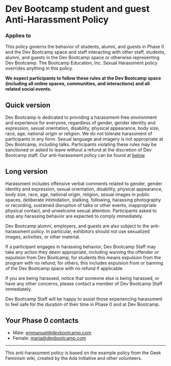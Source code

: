 # Dev Bootcamp student and guest Anti-Harassment Policy

### Applies to
This policy governs the behavior of students, alumni, and guests in Phase 0 and the Dev Bootcamp space and staff interacting with other staff, students, alumni, and guests in the Dev Bootcamp space or otherwise representing Dev Bootcamp.  The Bootcamp Education, Inc. Sexual Harassment policy overrides anything in this policy.

**We expect participants to follow these rules at the Dev Bootcamp space (including all online spaces, communities, and interactions) and all related social events.**

## Quick version
Dev Bootcamp is dedicated to providing a harassment-free environment and experience for everyone, regardless of gender, gender identity and expression, sexual orientation, disability, physical appearance, body size, race, age, national origin or religion. We do not tolerate harassment of participants in any form. Sexual language and imagery is not appropriate at Dev Bootcamp, including talks.  Participants violating these rules may be sanctioned or asked to leave without a refund at the discretion of Dev Bootcamp staff. Our anti-harassment policy can be found at [below](#long-version)

## Long version
Harassment includes offensive verbal comments related to gender, gender identity and expression, sexual orientation, disability, physical appearance, body size, race, age, national origin, religion, sexual images in public spaces, deliberate intimidation, stalking, following, harassing photography or recording, sustained disruption of talks or other events, inappropriate physical contact, and unwelcome sexual attention. Participants asked to stop any harassing behavior are expected to comply immediately.

Dev Bootcamp alumni, employers, and guests are also subject to the anti-harassment policy. In particular, exhibitors should not use sexualized images, activities, or other material.

If a participant engages in harassing behavior, Dev Bootcamp Staff may take any action they deem appropriate, including warning the offender or expulsion from Dev Bootcamp; for students this means expulsion from the program with no refund; for others, this includes expulsion from or banning of the Dev Bootcamp space with no refund if applicable.

If you are being harassed, notice that someone else is being harassed, or have any other concerns, please contact a member of Dev Bootcamp Staff immediately.

Dev Bootcamp Staff will be happy to assist those experiencing harassment to feel safe for the duration of their time in Phase 0 and at Dev Bootcamp.

## Your Phase 0 contacts

* Male: emmanuel@devbootcamp.com
* Female: maria@devbootcamp.com


---

This anti-harassment policy is based on the example policy from the Geek Feminism wiki, created by the Ada Initiative and other volunteers.

